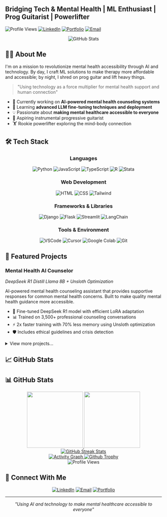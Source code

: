 

## Bridging Tech & Mental Health | ML Enthusiast | Prog Guitarist | Powerlifter

![Profile Views](https://komarev.com/ghpvc/?username=yourusername&color=blueviolet)
[![LinkedIn](https://img.shields.io/badge/LinkedIn-0077B5?style=for-the-badge&logo=linkedin&logoColor=white)](https://www.linkedin.com/in/dhriman-d-b57b76179/)
[![Portfolio](https://img.shields.io/badge/Portfolio-000000?style=for-the-badge&logo=vercel&logoColor=white)](https://dhriman-portfolio.vercel.app/)
[![Email](https://img.shields.io/badge/Email-D14836?style=for-the-badge&logo=gmail&logoColor=white)](mailto:dhrimandekastudy@gmail.com)

<div align="center">
  <img src="https://github-readme-stats.vercel.app/api?username=yourusername&show_icons=true&theme=radical" alt="GitHub Stats" />
</div>

## 🧙‍♂️ About Me

I'm on a mission to revolutionize mental health accessibility through AI and technology. By day, I craft ML solutions to make therapy more affordable and accessible; by night, I shred on prog guitar and lift heavy things.

> "Using technology as a force multiplier for mental health support and human connection"

- 🔭 Currently working on **AI-powered mental health counseling systems**
- 🌱 Learning **advanced LLM fine-tuning techniques and deployment**
- 💡 Passionate about **making mental healthcare accessible to everyone**
- 🎸 Aspiring instrumental progressive guitarist
- 🏋️ Rookie powerlifter exploring the mind-body connection

## 🛠️ Tech Stack

<div align="center">
  
### Languages
![Python](https://img.shields.io/badge/Python-3776AB?style=for-the-badge&logo=python&logoColor=white)
![JavaScript](https://img.shields.io/badge/JavaScript-F7DF1E?style=for-the-badge&logo=javascript&logoColor=black)
![TypeScript](https://img.shields.io/badge/TypeScript-007ACC?style=for-the-badge&logo=typescript&logoColor=white)
![R](https://img.shields.io/badge/R-276DC3?style=for-the-badge&logo=r&logoColor=white)
![Stata](https://img.shields.io/badge/Stata-2C68C9?style=for-the-badge&logo=data:image/png;base64,iVBORw0KGgoAAAANSUhEUgAAAA4AAAAOCAYAAAAfSC3RAAAACXBIWXMAAAsTAAALEwEAmpwYAAAAAXNSR0IArs4c6QAAAARnQU1BAACxjwv8YQUAAADVSURBVHgBjZLBDcIwDEU/US+IEWADugFsABMAJ6AblA1gA2ACtIO7AWxQ5g/GwbGrRrJkx34vTmJHhADIAIyWzCVkXgJnGKlHzqPnDeAIc7HkvQL2iDgzE+LhvuigHR5E4KgFOE5x+JCLGARPQTsY+Vj5JzLoyK8HxMcJL7RFvrxHDj2jhIfYiENEKW9+sz5CZNpn7oSQESJHF1mS3/KPoNw97FPy1kO1SU5GJvCjYHSxs0zYhH/JJqxkVG5T5ppASNfCCKlF+B1YW+o9nNYX4GHMxRqeGT8Bi1D49dlaLQAAAABJRU5ErkJggg==&logoColor=white)

### Web Development
![HTML](https://img.shields.io/badge/HTML5-E34F26?style=for-the-badge&logo=html5&logoColor=white)
![CSS](https://img.shields.io/badge/CSS3-1572B6?style=for-the-badge&logo=css3&logoColor=white)
![Tailwind](https://img.shields.io/badge/Tailwind_CSS-38B2AC?style=for-the-badge&logo=tailwind-css&logoColor=white)

### Frameworks & Libraries
![Django](https://img.shields.io/badge/Django-092E20?style=for-the-badge&logo=django&logoColor=white)
![Flask](https://img.shields.io/badge/Flask-000000?style=for-the-badge&logo=flask&logoColor=white)
![Streamlit](https://img.shields.io/badge/Streamlit-FF4B4B?style=for-the-badge&logo=streamlit&logoColor=white)
![LangChain](https://img.shields.io/badge/LangChain-FFFFFF?style=for-the-badge&logo=data:image/png;base64,iVBORw0KGgoAAAANSUhEUgAAAA4AAAAOCAYAAAAfSC3RAAAACXBIWXMAAAsTAAALEwEAmpwYAAAAAXNSR0IArs4c6QAAAARnQU1BAACxjwv8YQUAAADWSURBVHgBnZLNDYIwFMff6wYdwRHqBnoCdhA3gA1kBCdQNxAnEDcQJxA38OrF7ivN+wCkvuTHK4X3o38aaP5w5K2jvZqyQIHhGGzZg/NJ7bHH2bgvNg4pmJMY10AKUoQx5gNssdakbQ64GBeLKfnWDjquQQ8lNr+CZbwBT0nTq8nEtgLTrYEVY0SR+RxY806UJkkYQ5CwPYYI2irLw2m1FKVcQVvl+YFmOXEAJ8lugsQM7cSMTNPgxcwPdR59+VY74P8+ygMcwcRYU/VHXoBGcOhFKUmT5/ACnbRLiTRxSiIAAAAASUVORK5CYII=&logoColor=white)

### Tools & Environment
![VSCode](https://img.shields.io/badge/Visual_Studio_Code-0078D4?style=for-the-badge&logo=visual%20studio%20code&logoColor=white)
![Cursor](https://img.shields.io/badge/Cursor-000000?style=for-the-badge&logo=cursor&logoColor=white)
![Google Colab](https://img.shields.io/badge/Google_Colab-F9AB00?style=for-the-badge&logo=googlecolab&logoColor=white)
![Git](https://img.shields.io/badge/GIT-E44C30?style=for-the-badge&logo=git&logoColor=white)

</div>

## 🚀 Featured Projects

### Mental Health AI Counselor 
*DeepSeek R1 Distill Llama 8B + Unsloth Optimization*

AI-powered mental health counseling assistant that provides supportive responses for common mental health concerns. Built to make quality mental health guidance more accessible.

- 🧠 Fine-tuned DeepSeek R1 model with efficient LoRA adaptation
- 📊 Trained on 3,500+ professional counseling conversations
- ⚡ 2x faster training with 70% less memory using Unsloth optimization
- 🛡️ Includes ethical guidelines and crisis detection

<details>
  <summary>View more projects...</summary>
  
  <!-- Additional projects would go here -->
  
</details>

## 📈 GitHub Stats

## 📊 GitHub Stats

<div align="center">
  
  <a href="https://github.com/dhriman-deka">
    <img height="180em" src="https://github-readme-stats.vercel.app/api?username=dhriman-deka&show_icons=true&theme=tokyonight&include_all_commits=true&count_private=true"/>
  </a>
  
  <a href="https://github.com/dhriman-deka">
    <img height="180em" src="https://github-readme-stats.vercel.app/api/top-langs/?username=dhriman-deka&layout=compact&langs_count=7&theme=tokyonight"/>
  </a>
  
  <br/>
  
  <a href="https://github.com/dhriman-deka">
    <img alt="GitHub Streak Stats" src="https://github-readme-streak-stats.herokuapp.com/?user=dhriman-deka&theme=tokyonight&hide_border=true"/>
  </a>
  
  <br/>
  
  <!-- Activity Graph -->
  <a href="https://github.com/dhriman-deka">
    <img alt="Activity Graph" src="https://github-readme-activity-graph.vercel.app/graph?username=dhriman-deka&theme=tokyo-night&hide_border=true"/>
  </a>
  
  <!-- Profile Trophy -->
  <a href="https://github.com/dhriman-deka">
    <img alt="Github Trophy" src="https://github-profile-trophy.vercel.app/?username=dhriman-deka&theme=tokyonight&no-frame=true&row=1&column=7"/>
  </a>
  
  <br/>
  
  <!-- Profile Views Counter -->
  <img src="https://komarev.com/ghpvc/?username=dhriman-deka&label=Profile%20views&color=0e75b6&style=flat" alt="Profile Views"/>

</div>

## 🤝 Connect With Me

<div align="center">
  
[![LinkedIn](https://img.shields.io/badge/LinkedIn-0077B5?style=for-the-badge&logo=linkedin&logoColor=white)](https://www.linkedin.com/in/dhriman-d-b57b76179/)
[![Email](https://img.shields.io/badge/Email-D14836?style=for-the-badge&logo=gmail&logoColor=white)](mailto:dhrimandekastudy@gmail.com)
[![Portfolio](https://img.shields.io/badge/Portfolio-000000?style=for-the-badge&logo=vercel&logoColor=white)](https://dhriman-portfolio.vercel.app/)
  
</div>

---

<div align="center">
  
  *"Using AI and technology to make mental healthcare accessible to everyone"*
  
</div>

